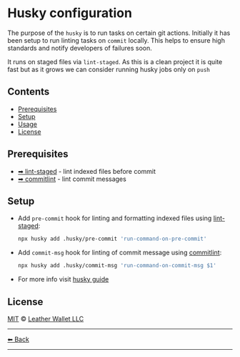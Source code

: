 # Husky configuration

The purpose of the `husky` is to run tasks on certain git actions. Initially it has been setup to run linting tasks on `commit` locally. This helps to ensure high standards and notify developers of failures soon.

It runs on staged files via `lint-staged`. As this is a clean project it is quite fast but as it grows we can consider running husky jobs only on `push`

## Contents

- [Prerequisites](#prerequisites)
- [Setup](#setup)
- [Usage](#usage)
- [License](#license)

## Prerequisites

- [➡ lint-staged](./LINTSTAGED.md) - lint indexed files before commit
- [➡ commitlint](./COMMITLINT.md) - lint commit messages

## Setup

- Add `pre-commit` hook for linting and formatting indexed files using [lint-staged](./lint-staged.md):

  ```sh
  npx husky add .husky/pre-commit 'run-command-on-pre-commit'
  ```

- Add `commit-msg` hook for linting of commit message using [commitlint](../../packages/commitlint/README.md):

  ```sh
  npx husky add .husky/commit-msg 'run-command-on-commit-msg $1'
  ```

- For more info visit [husky guide](https://typicode.github.io/husky/guide.html)

## License

[MIT](../../LICENSE) © [Leather Wallet LLC](https://github.com/leather-wallet/mono)

---

[⬅ Back](../../README.md)

---
